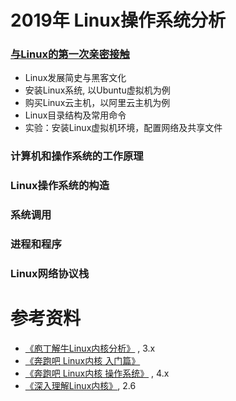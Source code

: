# 2019年 Linux操作系统分析

### [与Linux的第一次亲密接触](https://github.com/mengning/linuxkernel/raw/master/1与Linux的第一次亲密接触.pdf)

* Linux发展简史与黑客文化 
* 安装Linux系统, 以Ubuntu虚拟机为例
* 购买Linux云主机，以阿里云主机为例
* Linux目录结构及常用命令
* 实验：安装Linux虚拟机环境，配置网络及共享文件

### 计算机和操作系统的工作原理

### Linux操作系统的构造

### 系统调用

### 进程和程序

### Linux网络协议栈

# 参考资料

* [《庖丁解牛Linux内核分析》](https://j.youzan.com/fky7z9) , 3.x
* [《奔跑吧 Linux内核 入门篇》](https://j.youzan.com/XXI7z9)
* [《奔跑吧 Linux内核 操作系统》](https://j.youzan.com/Ri67z9) , 4.x
* [《深入理解Linux内核》](https://book.douban.com/subject/2287506/), 2.6
